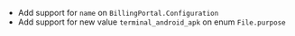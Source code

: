 * Add support for `name` on `BillingPortal.Configuration`
* Add support for new value `terminal_android_apk` on enum `File.purpose`